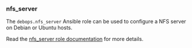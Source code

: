 ### nfs_server

The `debops.nfs_server` Ansible role can be used to configure a NFS
server on Debian or Ubuntu hosts.

Read the [nfs_server role documentation](https://docs.debops.org/en/master/ansible/roles/nfs_server/) for more details.
